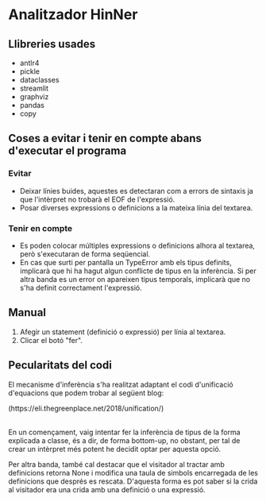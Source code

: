 <h1>Analitzador HinNer</h1>
<h2>Llibreries usades</h2>
<ul>
    <li>antlr4</li>
    <li>pickle</li>
    <li>dataclasses</li>
    <li>streamlit</li>
    <li>graphviz</li>
    <li>pandas</li>
    <li>copy</li>
</ul>
<h2>Coses a evitar i tenir en compte abans d'executar el programa</h2>
<h3>Evitar</h3>
<ul>
    <li>Deixar línies buides, aquestes es detectaran com a errors de sintaxis ja que l'intèrpret no trobarà el EOF de l'expressió.</li>
    <li>Posar diverses expressions o definicions a la mateixa línia del textarea.</li>
</ul>
<h3>Tenir en compte</h3>
<ul>
    <li>Es poden colocar múltiples expressions o definicions alhora al textarea, però s'executaran de forma seqüencial.</li>
    <li>En cas que surti per pantalla un TypeError amb els tipus definits, implicarà que hi ha hagut algun conflicte de tipus en la inferència. Si per altra banda es
        un error on apareixen tipus temporals, implicarà que no s'ha definit correctament l'expressió.
    </li>
</ul>
<h2>Manual</h2>
<ol>
    <li>Afegir un statement (definició o expressió) per línia al textarea.</li>
    <li>Clicar el botó "fer".</li>
</ol>

<h2>Pecularitats del codi</h2>
<p>El mecanisme d'inferència s'ha realitzat adaptant el codi d'unificació d'equacions que podem trobar al següent blog:</p>
(https://eli.thegreenplace.net/2018/unification/) <br></br>
<p>En un començament, vaig intentar fer la inferència de tipus de la forma explicada a classe, és a dir, de forma bottom-up, no obstant, per tal de crear un intèrpret més potent he decidit optar per aquesta opció.</p>
<p>
Per altra banda, també cal destacar que el visitador al tractar amb definicions retorna None i modifica una taula de simbols encarregada de les definicions que després es rescata. D'aquesta forma es pot saber si la crida al visitador era una crida amb una definició o una expressió.
</p>